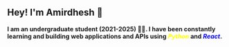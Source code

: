 ## Hey! I'm Amirdhesh 👋
**I am an undergraduate student (2021-2025) 🧑‍🎓. I have been constantly learning and building web applications and APIs using <span style="color:yellow">_Python_</span> and <span style="color:blue">_React_</span>.**

<!--
**Amirdhesh/Amirdhesh** is a ✨ _special_ ✨ repository because its `README.md` (this file) appears on your GitHub profile.

Here are some ideas to get you started:

- 🔭 I’m currently working on ...
- 🌱 I’m currently learning ...
- 👯 I’m looking to collaborate on ...
- 🤔 I’m looking for help with ...
- 💬 Ask me about ...
- 📫 How to reach me: ...
- 😄 Pronouns: ...
- ⚡ Fun fact: ...
-->

